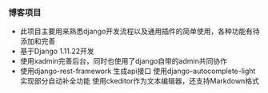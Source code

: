 ### 博客项目

- 此项目主要用来熟悉django开发流程以及通用插件的简单使用，各种功能有待添加和完善
-  基于Django 1.11.22开发
-  使用xadmin完善后台，同时也使用了django自带的admin共同协作 
- 使用django-rest-framework 生成api接口 使用django-autocomplete-light 实现部分自动补全功能 使用ckeditor作为文本编辑器，还支持Markdown格式
